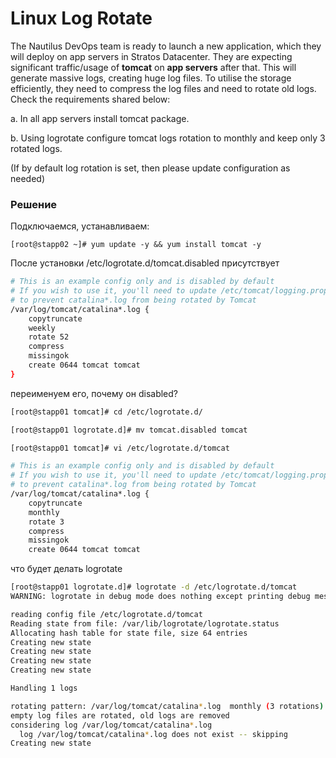 # Linux Log Rotate

The Nautilus DevOps team is ready to launch a new application, which they will deploy on app servers in Stratos Datacenter. They are expecting significant traffic/usage of __tomcat__ on __app servers__ after that. This will generate massive logs, creating huge log files. To utilise the storage efficiently, they need to compress the log files and need to rotate old logs. Check the requirements shared below:


a. In all app servers install tomcat package.

b. Using logrotate configure tomcat logs rotation to monthly and keep only 3 rotated logs.

(If by default log rotation is set, then please update configuration as needed)





### Решение

Подключаемся, устанавливаем:

`[root@stapp02 ~]# yum update -y && yum install tomcat -y`

После установки /etc/logrotate.d/tomcat.disabled присутствует
```bash
# This is an example config only and is disabled by default
# If you wish to use it, you'll need to update /etc/tomcat/logging.properties
# to prevent catalina*.log from being rotated by Tomcat
/var/log/tomcat/catalina*.log {
    copytruncate
    weekly
    rotate 52
    compress
    missingok
    create 0644 tomcat tomcat
}

```

переименуем его, почему он disabled?

```bash
[root@stapp01 tomcat]# cd /etc/logrotate.d/

[root@stapp01 logrotate.d]# mv tomcat.disabled tomcat

[root@stapp01 tomcat]# vi /etc/logrotate.d/tomcat

# This is an example config only and is disabled by default
# If you wish to use it, you'll need to update /etc/tomcat/logging.properties
# to prevent catalina*.log from being rotated by Tomcat
/var/log/tomcat/catalina*.log {
    copytruncate
    monthly
    rotate 3
    compress
    missingok
    create 0644 tomcat tomcat
```

что будет делать logrotate

```bash
[root@stapp01 logrotate.d]# logrotate -d /etc/logrotate.d/tomcat 
WARNING: logrotate in debug mode does nothing except printing debug messages!  Consider using verbose mode (-v) instead if this is not what you want.

reading config file /etc/logrotate.d/tomcat
Reading state from file: /var/lib/logrotate/logrotate.status
Allocating hash table for state file, size 64 entries
Creating new state
Creating new state
Creating new state
Creating new state

Handling 1 logs

rotating pattern: /var/log/tomcat/catalina*.log  monthly (3 rotations)
empty log files are rotated, old logs are removed
considering log /var/log/tomcat/catalina*.log
  log /var/log/tomcat/catalina*.log does not exist -- skipping
Creating new state
```






